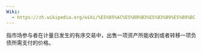 ```yaml
---
Wiki:
  - https://zh.wikipedia.org/wiki/%E5%85%AC%E5%B9%B3%E5%83%B9%E5%80%BC
---
```

指市场参与者在计量日发生的有序交易中，出售一项资产所能收到或者转移一项负债所需支付的价格。